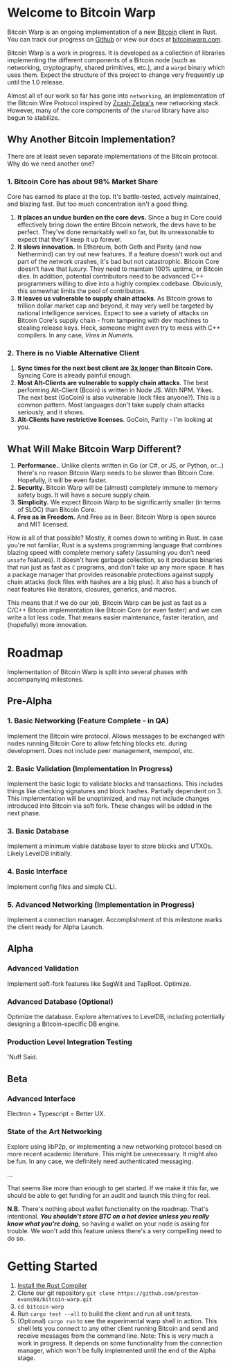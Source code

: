 # Welcome to Bitcoin Warp
Bitcoin Warp is an ongoing implementation of a new [Bitcoin](http://www.bitcoinwarp.com/bitcoin.pdf) client in Rust. You can track our progress on [Github](https://github.com/preston-evans98/bitcoin-warp) or view our docs at [bitcoinwarp.com](bitcoinwarp.com).

Bitcoin Warp is a work in progress.  It is developed as a collection of 
libraries implementing the different components of a Bitcoin node (such as networking, cryptography, shared primitives, etc.), and a `warpd` binary which uses them. Expect the structure of this project to change very frequently up until the 1.0 release.

Almost all of our work so far has gone into `networking`, an implementation of the Bitcoin Wire Protocol
inspired by [Zcash Zebra's](https://doc.zebra.zfnd.org) new networking stack. However, many of the core components of the `shared` library have also begun to stabilize.
## Why Another Bitcoin Implementation?
There are at least seven separate implementations of the Bitcoin protocol. Why do we need another one?

### 1. Bitcoin Core has about 98% Market Share
Core has earned its place at the top. It's battle-tested, actively maintained, and blazing fast. But too much concentration isn't a good thing. 
1. **It places an undue burden on the core devs.** Since a bug in Core could effectively bring down the entire Bitcoin network, the devs have to be perfect. They've done remarkably well so far, but its unreasonable to expect that they'll keep it up forever. 
1. **It slows innovation.** In Ethereum, both Geth and Parity (and now Nethermind) can try out new features. If a feature doesn't work out and part of the network crashes, it's bad but not catastrophic. Bitcoin Core doesn't have that luxury. They need to maintain 100% uptime, or Bitcoin dies. In addition, potential contributors need to be advanced C++ programmers willing to dive into a highly complex codebase. Obviously, this somewhat limits the pool of contributors.
1. **It leaves us vulnerable to supply chain attacks**. As Bitcoin grows to trillion dollar market cap and beyond, it may very well be targeted by national intelligence services. Expect to see a variety of attacks on Bitcoin Core's supply chain - from tampering with dev machines to stealing release keys. Heck, someone might even try to mess with C++ compilers. In any case, *Vires in Numeris.*

### 2. There is no Viable Alternative Client
1. **Sync times for the next best client are [3x longer](https://blog.lopp.net/bitcoin-node-performance-sync-tests/) than Bitcoin Core.** Syncing Core is already painful enough. 
1. **Most Alt-Clients are vulnerable to supply chain attacks**. The best performing Alt-Client (Bcoin) is written in Node JS. With NPM. Yikes. The next best (GoCoin) is also vulnerable (lock files anyone?). This is a common pattern. Most languages don't take supply chain attacks seriously, and it shows.
1. **Alt-Clients have restrictive licenses**. GoCoin, Parity - I'm looking at you. 

## What Will Make Bitcoin Warp Different?
1. **Performance.**. Unlike clients written in Go (or C#, or JS, or Python, or...) there's no reason Bitcoin Warp needs to be slower than Bitcoin Core. Hopefully, it will be even faster.
1. **Security.** Bitcoin Warp will be (almost) completely immune to memory safety bugs. It will have a secure supply chain. 
1. **Simplicity.** We expect Bitcoin Warp to be significantly smaller (in terms of SLOC) than Bitcoin Core. 
1. **Free as in Freedom.** And Free as in Beer. Bitcoin Warp is open source and MIT licensed.

How is all of that possible? Mostly, it comes down to writing in Rust.  In case you're not familiar, Rust is a systems programming language that combines blazing speed with complete memory safety (assuming you don't need `unsafe` features). It doesn't have garbage collection, so it produces binaries that run just as fast as `C` programs, and don't take up any more space.  It has a package manager that provides reasonable protections against supply chain attacks (lock files with hashes are a big plus). It also has a bunch of neat features like iterators, closures, generics, and macros. 

This means that if we do our job, Bitcoin Warp can be just as fast as a C/C++ Bitcoin implementation like Bitcoin Core (or even faster) and we can write a lot less code. That means easier maintenance, faster iteration, and (hopefully) more innovation.

# Roadmap 
Implementation of Bitcoin Warp is split into several phases with accompanying milestones. 

## Pre-Alpha

### 1. Basic Networking (Feature Complete - in QA)
Implement the Bitcoin wire protocol. Allows messages to be exchanged with nodes running Bitcoin Core to allow fetching blocks etc. during development. Does not include peer management, mempool, etc. 
### 2. Basic Validation (Implementation In Progress)
Implement the basic logic to validate blocks and transactions. This includes things like checking signatures and block hashes. Partially dependent on 3. This implementation will be unoptimized, and may not include changes introduced into Bitcoin via soft fork. These changes will be added in the next phase. 
### 3. Basic Database
Implement a minimum viable database layer to store blocks and UTXOs. Likely LevelDB initially. 
### 4. Basic Interface
Implement config files and simple CLI. 
### 5. Advanced Networking (Implementation in Progress)
Implement a connection manager. Accomplishment of this milestone marks the client ready for Alpha Launch.


## Alpha
### Advanced Validation
Implement soft-fork features like SegWit and TapRoot. Optimize. 

### Advanced Database (Optional)
Optimize the database. Explore alternatives to LevelDB, including potentially designing a Bitcoin-specific DB engine. 

### Production Level Integration Testing
'Nuff Said. 

## Beta
### Advanced Interface
Electron + Typescript = Better UX. 

### State of the Art Networking
Explore using libP2p, or implementing a new networking protocol based on more recent academic literature. This might be unnecessary. It might also be fun. In any case, we definitely need authenticated messaging.

...

That seems like more than enough to get started. If we make it this far, we should be able to get funding for an audit and launch this thing for real. 


**N.B.** There's nothing about wallet functionality on the roadmap. That's intentional. ***You shouldn't store BTC on a hot device unless you really know what you're doing***, so having a wallet on your node is asking for trouble. We won't add this feature unless there's a very compelling need to do so. 

# Getting Started
1. [Install the Rust Compiler](https://www.rust-lang.org/tools/install)
1. Clone our git repository `git clone https://github.com/preston-evans98/bitcoin-warp.git`
1. `cd bitcoin-warp`
1. Run `cargo test --all` to build the client and run all unit tests. 
1. (Optional) `cargo run` to see the experimental warp shell in action. This shell lets you connect to any other client running Bitcoin and send and receive messages from the command line. Note: This is very much a work in progress. It depends on some functionality from the connection manager, which won't be fully implemented until the end of the Alpha stage. 
